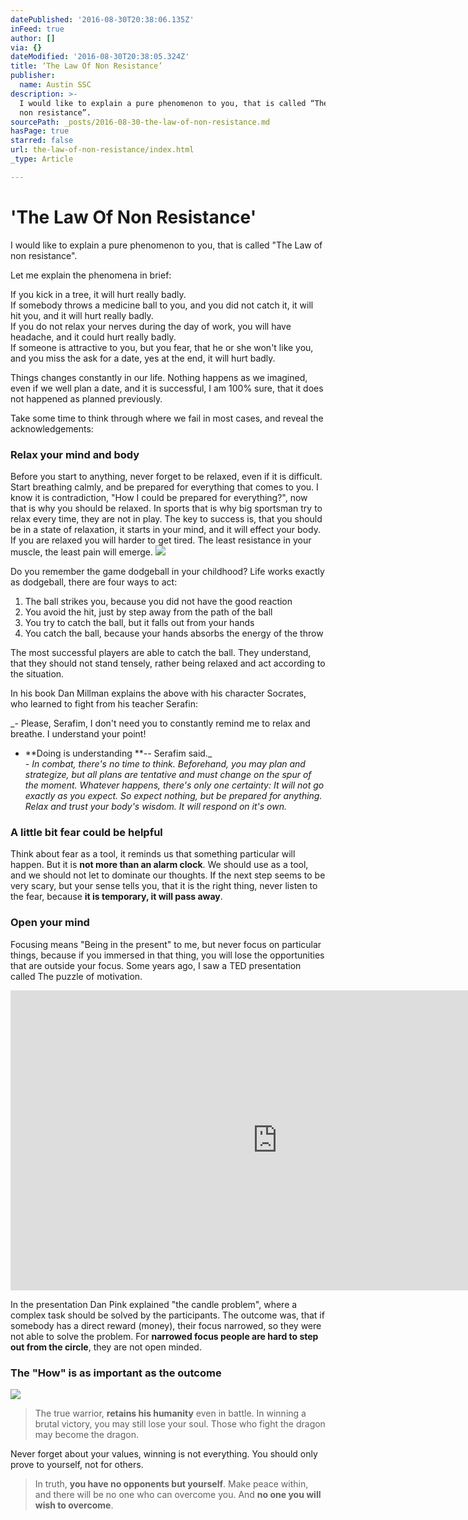 ```yaml
---
datePublished: '2016-08-30T20:38:06.135Z'
inFeed: true
author: []
via: {}
dateModified: '2016-08-30T20:38:05.324Z'
title: ‘The Law Of Non Resistance’
publisher:
  name: Austin SSC
description: >-
  I would like to explain a pure phenomenon to you, that is called “The Law of
  non resistance”.
sourcePath: _posts/2016-08-30-the-law-of-non-resistance.md
hasPage: true
starred: false
url: the-law-of-non-resistance/index.html
_type: Article

---
```

# 'The Law Of Non Resistance'

I would like to explain a pure phenomenon to you, that is called "The Law of non resistance".

Let me explain the phenomena in brief:

If you kick in a tree, it will hurt really badly.  
If somebody throws a medicine ball to you, and you did not catch it, it will hit you, and it will hurt really badly.  
If you do not relax your nerves during the day of work, you will have headache, and it could hurt really badly.  
If someone is attractive to you, but you fear, that he or she won't like you, and you miss the ask for a date, yes at the end, it will hurt badly.

Things changes constantly in our life. Nothing happens as we imagined, even if we well plan a date, and it is successful, I am 100% sure, that it does not happened as planned previously.

Take some time to think through where we fail in most cases, and reveal the acknowledgements:

### Relax your mind and body

Before you start to anything, never forget to be relaxed, even if it is difficult. Start breathing calmly, and be prepared for everything that comes to you. I know it is contradiction, "How I could be prepared for everything?", now that is why you should be relaxed. In sports that is why big sportsman try to relax every time, they are not in play. The key to success is, that you should be in a state of relaxation, it starts in your mind, and it will effect your body. If you are relaxed you will harder to get tired. The least resistance in your muscle, the least pain will emerge.
![](https://the-grid-user-content.s3-us-west-2.amazonaws.com/66e3ad35-dd80-4954-a249-016f136b4e3c.jpg)

Do you remember the game dodgeball in your childhood? Life works exactly as dodgeball, there are four ways to act:

1. The ball strikes you, because you did not have the good reaction
2. You avoid the hit, just by step away from the path of the ball
3. You try to catch the ball, but it falls out from your hands
4. You catch the ball, because your hands absorbs the energy of the throw

The most successful players are able to catch the ball. They understand, that they should not stand tensely, rather being relaxed and act according to the situation.

In his book Dan Millman explains the above with his character Socrates, who learned to fight from his teacher Serafin:

_- Please, Serafim, I don't need you to constantly remind me to relax and breathe. I understand your point!  
- **Doing is understanding **-- Serafim said._  
_- In combat, there's no time to think. Beforehand, you may plan and strategize, but all plans are tentative and must change on the spur of the moment. Whatever happens, there's only one certainty: It will not go exactly as you expect. So expect nothing, but be prepared for anything. Relax and trust your body's wisdom. It will respond on it's own._

### A little bit fear could be helpful

Think about fear as a tool, it reminds us that something particular will happen. But it is **not more than an alarm clock**. We should use as a tool, and we should not let to dominate our thoughts. If the next step seems to be very scary, but your sense tells you, that it is the right thing, never listen to the fear, because **it is temporary, it will pass away**.

### Open your mind

Focusing means "Being in the present" to me, but never focus on particular things, because if you immersed in that thing, you will lose the opportunities that are outside your focus. Some years ago, I saw a TED presentation called The puzzle of motivation.

<iframe src="https://cdn.embedly.com/widgets/media.html?src=https%3A%2F%2Fwww.youtube.com%2Fembed%2FrrkrvAUbU9Y%3Ffeature%3Doembed&amp;url=http%3A%2F%2Fwww.youtube.com%2Fwatch%3Fv%3DrrkrvAUbU9Y&amp;image=https%3A%2F%2Fi.ytimg.com%2Fvi%2FrrkrvAUbU9Y%2Fhqdefault.jpg&amp;key=b7d04c9b404c499eba89ee7072e1c4f7&amp;type=text%2Fhtml&amp;schema=youtube" width="854" height="480" scrolling="no" frameborder="0" allowfullscreen="" style=""></iframe>

In the presentation Dan Pink explained "the candle problem", where a complex task should be solved by the participants. The outcome was, that if somebody has a direct reward (money), their focus narrowed, so they were not able to solve the problem. For **narrowed focus people are hard to step out from the circle**, they are not open minded. 

### The "How" is as important as the outcome
![](https://the-grid-user-content.s3-us-west-2.amazonaws.com/c6a545c2-eed5-4cf6-b2de-db0340d08566.jpg)

> The true warrior, **retains his humanity** even in battle. In winning a brutal victory, you may still lose your soul. Those who fight the dragon may become the dragon.

Never forget about your values, winning is not everything. You should only prove to yourself, not for others.

> In truth, **you have no opponents but yourself**. Make peace within, and there will be no one who can overcome you. And **no one you will wish to overcome**.